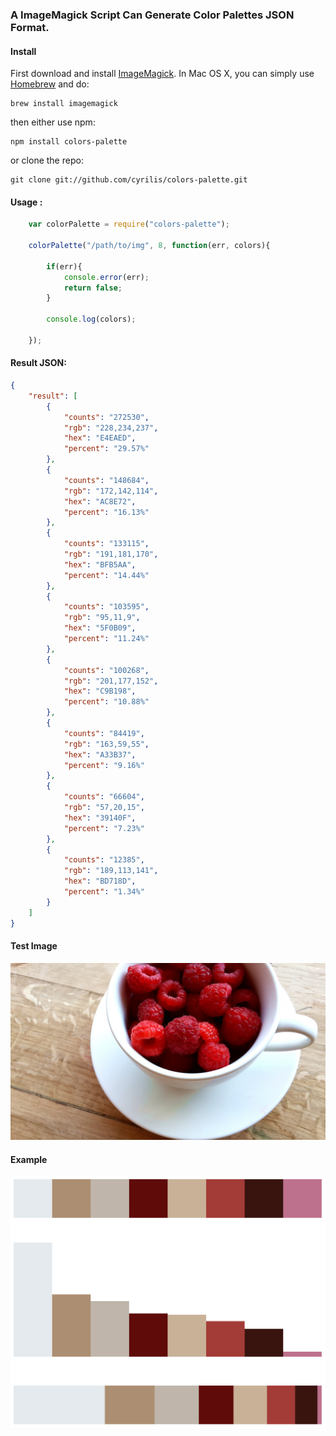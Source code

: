 ### A ImageMagick Script Can Generate Color Palettes JSON Format.

#### Install

First download and install  [ImageMagick](http://www.imagemagick.org/). In Mac OS X, you can simply use [Homebrew](http://mxcl.github.io/homebrew/) and do:

    brew install imagemagick

then either use npm:

    npm install colors-palette

or clone the repo:

    git clone git://github.com/cyrilis/colors-palette.git

#### Usage :

```javascript
    var colorPalette = require("colors-palette");

    colorPalette("/path/to/img", 8, function(err, colors){

        if(err){
            console.error(err);
            return false;
        }

        console.log(colors);

    });
```
#### Result JSON:
```json
{
    "result": [
        {
            "counts": "272530",
            "rgb": "228,234,237",
            "hex": "E4EAED",
            "percent": "29.57%"
        },
        {
            "counts": "148684",
            "rgb": "172,142,114",
            "hex": "AC8E72",
            "percent": "16.13%"
        },
        {
            "counts": "133115",
            "rgb": "191,181,170",
            "hex": "BFB5AA",
            "percent": "14.44%"
        },
        {
            "counts": "103595",
            "rgb": "95,11,9",
            "hex": "5F0B09",
            "percent": "11.24%"
        },
        {
            "counts": "100268",
            "rgb": "201,177,152",
            "hex": "C9B198",
            "percent": "10.88%"
        },
        {
            "counts": "84419",
            "rgb": "163,59,55",
            "hex": "A33B37",
            "percent": "9.16%"
        },
        {
            "counts": "66604",
            "rgb": "57,20,15",
            "hex": "39140F",
            "percent": "7.23%"
        },
        {
            "counts": "12385",
            "rgb": "189,113,141",
            "hex": "BD718D",
            "percent": "1.34%"
        }
    ]
}
```

#### Test Image
![Test Image](https://github.com/cyrilis/colors-palette/raw/master/test.jpg)
#### Example
![Demo Image](https://github.com/cyrilis/colors-palette/raw/master/test_demo.png)


